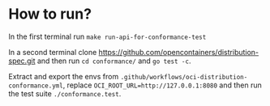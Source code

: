 # How to run?

In the first terminal run `make run-api-for-conformance-test`

In a second terminal clone https://github.com/opencontainers/distribution-spec.git
and then run `cd conformance/` and `go test -c`.

Extract and export the envs from `.github/workflows/oci-distribution-conformance.yml`, replace `OCI_ROOT_URL=http://127.0.0.1:8080`
and then run the test suite `./conformance.test`.
